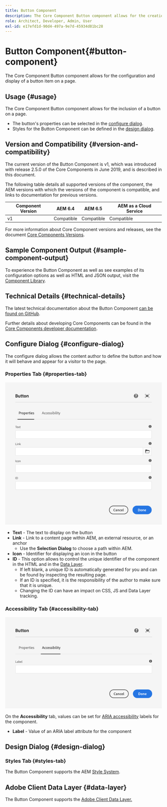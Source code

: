 ```yaml
---
title: Button Component
description: The Core Component Button component allows for the creation and display of a button.
role: Architect, Developer, Admin, User
exl-id: e17efd1d-90d4-497a-9e7d-45934d81bc28
---
```

# Button Component{#button-component}

The Core Component Button component allows for the configuration and display of a button item on a page.

## Usage {#usage}

The Core Component Button component allows for the inclusion of a button on a page.

* The button's properties can be selected in the [configure dialog](#configure-dialog).
* Styles for the Button Component can be defined in the [design dialog](#design-dialog).

## Version and Compatibility {#version-and-compatibility}

The current version of the Button Component is v1, which was introduced with release 2.5.0 of the Core Components in June 2019, and is described in this document.

The following table details all supported versions of the component, the AEM versions with which the versions of the component is compatible, and links to documentation for previous versions.

|Component Version|AEM 6.4|AEM 6.5|AEM as a Cloud Service|
|--- |--- |---|---|
|v1|Compatible|Compatible|Compatible|

For more information about Core Component versions and releases, see the document [Core Components Versions](/help/versions.md).

## Sample Component Output {#sample-component-output}

To experience the Button Component as well as see examples of its configuration options as well as HTML and JSON output, visit the [Component Library](https://adobe.com/go/aem_cmp_library_button).

## Technical Details {#technical-details}

The latest technical documentation about the Button Component [can be found on GitHub](https://adobe.com/go/aem_cmp_tech_button_v1).

Further details about developing Core Components can be found in the [Core Components developer documentation](/help/developing/overview.md).

## Configure Dialog {#configure-dialog}

The configure dialog allows the content author to define the button and how it will behave and appear for a visitor to the page.

### Properties Tab {#properties-tab}

![Properties tab of the edit dialog of Button Component](/help/assets/button-edit-properties.png)

* **Text** - The text to display on the button
* **Link** - Link to a content page within AEM, an external resource, or an anchor
  * Use the **Selection Dialog** to choose a path within AEM.
* **Icon** - Identifier for displaying an icon in the button
* **ID** - This option allows to control the unique identifier of the component in the HTML and in the [Data Layer](/help/developing/data-layer/overview.md).
  * If left blank, a unique ID is automatically generated for you and can be found by inspecting the resulting page.
  * If an ID is specified, it is the responsibility of the author to make sure that it is unique.
  * Changing the ID can have an impact on CSS, JS and Data Layer tracking.

### Accessibility Tab {#accessibility-tab}

![Accessibility tab of the edit dialog of Button Component](/help/assets/button-edit-accessibility.png)

On the **Accessibility** tab, values can be set for [ARIA accessibility](https://www.w3.org/WAI/standards-guidelines/aria/) labels for the component.

* **Label** - Value of an ARIA label attribute for the component

## Design Dialog {#design-dialog}

### Styles Tab {#styles-tab}

The Button Component supports the AEM [Style System](/help/get-started/authoring.md#component-styling).

## Adobe Client Data Layer {#data-layer}

The Button Component supports the [Adobe Client Data Layer.](/help/developing/data-layer/overview.md)

